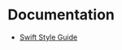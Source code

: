 # Documentation

- [Swift Style Guide](https://github.com/TheAppSolutions-Dev/Documentation/blob/master/SwiftStyleGuide.md "Swift Style Guide")
